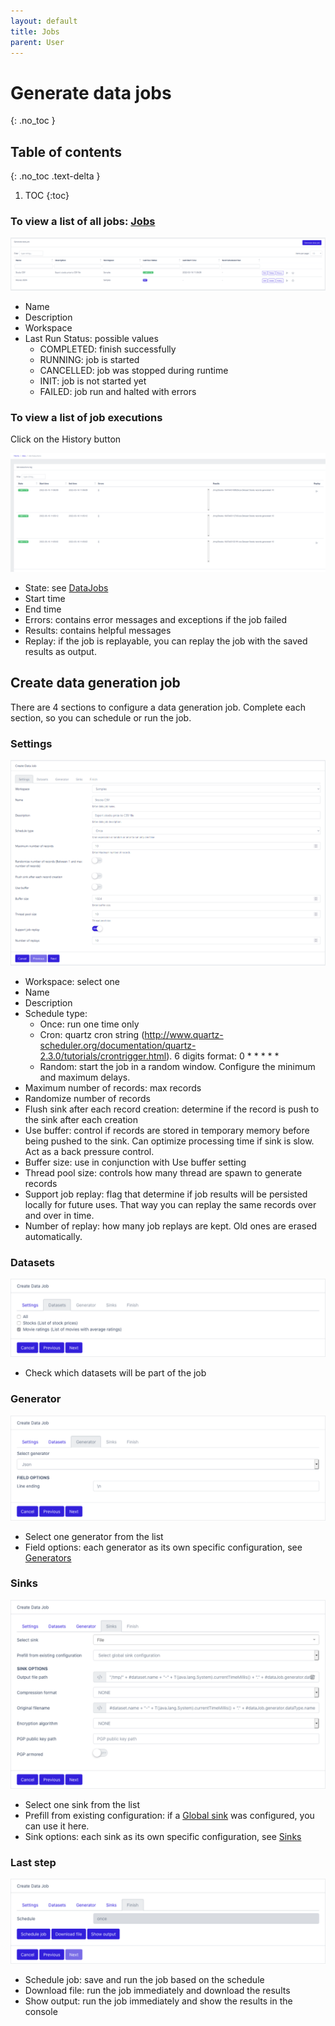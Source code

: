```yaml
---
layout: default
title: Jobs
parent: User
---
```


# Generate data jobs
{: .no_toc }

## Table of contents
{: .no_toc .text-delta }

1. TOC
{:toc}

### To view a list of all jobs: [Jobs](/dataset/jobs)

![DataJobs](../assets/img/DataJobs.png)

- Name
- Description
- Workspace
- Last Run Status: possible values
  - COMPLETED: finish successfully
  - RUNNING: job is started
  - CANCELLED: job was stopped during runtime
  - INIT: job is not started yet
  - FAILED: job run and halted with errors

### To view a list of job executions

Click on the History button

![JobExecutions](../assets/img/JobExecutions.png)

- State: see [DataJobs](jobs#to-view-a-list-of-all-jobs-jobs) 
- Start time
- End time
- Errors: contains error messages and exceptions if the job failed
- Results: contains helpful messages
- Replay: if the job is replayable, you can replay the job with the saved results as output.

## Create data generation job

There are 4 sections to configure a data generation job.
Complete each section, so you can schedule or run the job.

### Settings

![Settings](../assets/img/CreateJob_Settings.png)

- Workspace: select one
- Name
- Description
- Schedule type:
  - Once: run one time only
  - Cron: quartz cron string (http://www.quartz-scheduler.org/documentation/quartz-2.3.0/tutorials/crontrigger.html). 6 digits format: 0 * * * * *
  - Random: start the job in a random window. Configure the minimum and maximum delays.
- Maximum number of records: max records
- Randomize number of records
- Flush sink after each record creation: determine if the record is push to the sink after each creation
- Use buffer: control if records are stored in temporary memory before being pushed to the sink. Can optimize processing time if sink is slow. Act as a back pressure control.
- Buffer size: use in conjunction with Use buffer setting
- Thread pool size: controls how many thread are spawn to generate records
- Support job replay: flag that determine if job results will be persisted locally for future uses. That way you can replay the same records over and over in time.
- Number of replay: how many job replays are kept. Old ones are erased automatically.

### Datasets

![Settings](../assets/img/CreateJob_Datasets.png)

- Check which datasets will be part of the job

### Generator

![Settings](../assets/img/CreateJob_Generator.png)

- Select one generator from the list
- Field options: each generator as its own specific configuration, see [Generators](generators)

### Sinks

![Settings](../assets/img/CreateJob_Sinks.png)

- Select one sink from the list
- Prefill from existing configuration: if a [Global sink](sinks#global-sink-configurations) was configured, you can use it here.
- Sink options: each sink as its own specific configuration, see [Sinks](sinks#supported-sinks)

### Last step

![Settings](../assets/img/CreateJob_Finish.png)

- Schedule job: save and run the job based on the schedule
- Download file: run the job immediately and download the results
- Show output: run the job immediately and show the results in the console

